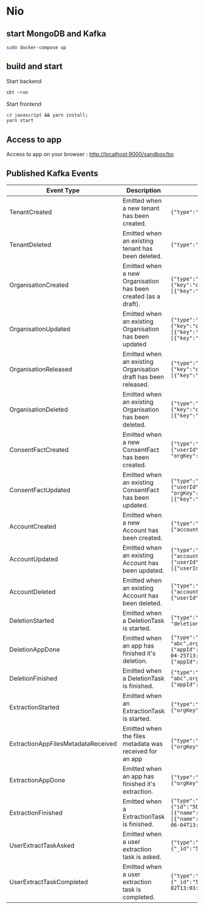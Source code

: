 # Nio


## start MongoDB and Kafka

```bash
sudo docker-compose up
```

## build and start

Start backend 

```bash
sbt ~run
```

Start frontend 

```bash
cd javascript && yarn install;
yarn start
```

## Access to app

Access to app on your browser : [http://localhost:9000/sandbox/bo](http://localhost:9000/sandbox/bo)


## Published Kafka Events

| Event Type           	               | Description                                                    	| Payload example                                                                                                                                                                              	|
|------------------------------------- |-------------------------------------------------------------------	|----------------------------------------------------------------------------------------------------------------------------------------------------------------------------------------------	|
| TenantCreated        	               | Emitted when a new tenant has been created.                        | ```{"type":"TenantCreated","author":"tenant-admin","date":"2018-04-11T12:27:34Z","id":984045289865216000,"payload":{"key":"newTenant","description":"a new tenant"}}```  |
| TenantDeleted        	               | Emitted when an existing tenant has been deleted.                  | ```{"type":"TenantDeleted","author":"tenant-admin","date":"2018-04-11T12:27:35Z","id":984045289865216004,"payload":{"key":"newTenant","description":"a new tenant"}}```  |
| OrganisationCreated  	               | Emitted when a new Organisation has been created (as a draft). 	| ```{"type":"OrganisationCreated","tenant":"prod","author":"admin@test.com","date":"2018-04-11T12:27:41Z","id":984045319233732614,"payload":{"key":"org1","label":"lbl1","version":{"status":"DRAFT","num":1,"latest":false},"groups":[{"key":"group1","label":"blalba","permissions":[{"key":"sms","label":"Please accept sms"}]}]}}```                                   	                    |
| OrganisationUpdated  	               | Emitted when an existing Organisation has been updated         	| ```{"type":"OrganisationUpdated","tenant":"prod","author":"admin@test.com","date":"2018-01-01T20:20:20Z","id":984045319233732615,"payload":{"key":"org1","label":"lbl2","version":{"status":"DRAFT","num":1,"latest":false},"groups":[{"key":"group1","label":"blalba","permissions":[{"key":"sms","label":"Please accept sms"}]}]}, "oldValue": {"key":"org1","label":"lbl1","version":{"status":"DRAFT","num":1,"latest":false},"groups":[{"key":"group1","label":"blalba","permissions":[{"key":"sms","label":"Please accept sms"}]}]}} ``` 	                            |
| OrganisationReleased 	               | Emitted when an existing Organisation draft has been released. 	| ```{"type":"OrganisationReleased","tenant":"prod","author":"admin@test.com","date":"2018-04-11T12:27:41Z","id":984045319397310471,"payload":{"key":"org1","label":"lbl2","version":{"status":"RELEASED","num":1,"latest":true},"groups":[{"key":"group1","label":"blalba","permissions":[{"key":"sms","label":"Please accept sms"}]}]}}```                                                               	|
| OrganisationDeleted  	               | Emitted when an existing Organisation has been deleted.       	    | ```{"type":"OrganisationDeleted","tenant":"prod","author":"admin@test.com","date":"2018-04-11T12:27:42Z","id":984045319233732615,"payload":{"key":"org1","label":"lbl2","version":{"status":"RELEASED","num":1,"latest":true},"groups":[{"key":"group1","label":"blalba","permissions":[{"key":"sms","label":"Please accept sms"}]}]}}```                                   	                    |
| ConsentFactCreated   	               | Emitted when a new ConsentFact has been created.               	| ```{"type":"ConsentFactCreated","tenant":"prod","author":"admin@test.com",date":"2018-04-11T12:27:43Z","id":984045319397310472,"payload":{"userId":"toto1","doneBy":{"userId":"bob","role":"admin"},"version":1,"groups":[{"key":"group1","label":"blabla","consents":[{"key":"sms","label":"Please accept sms","checked":true}]}], "orgKey":"org1" }```                                                         	|
| ConsentFactUpdated   	               | Emitted when an existing ConsentFact has been updated.         	| ```{"type":"ConsentFactUreated","tenant":"prod","author":"admin@test.com",date":"2018-04-11T12:27:44Z","id":984045319397310473,"payload":{"userId":"toto1","doneBy":{"userId":"bob","role":"admin"},"version":1,"groups":[{"key":"group1","label":"blabla","consents":[{"key":"sms","label":"Please accept sms","checked":true}]}], "orgKey":"org1" }, "oldValue":{"userId":"toto1","doneBy":{"userId":"bob","role":"admin"},"version":1,"groups":[{"key":"group1","label":"blabla","consents":[{"key":"sms","label":"Please accept sms","checked":true}]}], "orgKey":"org1" } ```                      	|
| AccountCreated   	                   | Emitted when a new Account has been created.         	            | ```{"type":"AccountCreated","tenant":"prod","author":"admin@test.com","account":"account1","date":"2018-04-25T13:22:54Z","id":989132643281928192,"payload":{"accountId":"account1","creationDate":"2018-04-25T13:22:45Z","organisationsUsers":[{"userId":"user1","orgKey":"org1"},{"userId":"user1","orgKey":"org2"}]}} ```                      	|
| AccountUpdated   	                   | Emitted when an existing Account has been updated.         	    | ```{"type":"AccountUpdated","tenant":"prod","author":"admin@test.com","account":"account1","date":"2018-04-25T13:22:54Z","id":989132644422778881,"payload":{"accountId":"account1","creationDate":"2018-04-25T13:22:45Z","organisationsUsers":[{"userId":"user1","orgKey":"org1"},{"userId":"user1","orgKey":"org2"},{"userId":"user1","orgKey":"org3"}]},"oldValue":{"accountId":"account1","creationDate":"2018-04-25T13:22:45Z","organisationsUsers":[{"userId":"user1","orgKey":"org1"},{"userId":"user1","orgKey":"org2"}]}} ```                      	|
| AccountDeleted   	                   | Emitted when an existing Account has been deleted.         	    | ```{"type":"AccountDeleted","tenant":"prod","author":"admin@test.com","account":"account1","date":"2018-04-25T13:22:54Z","id":989132645030952962,"payload":{"accountId":"account1","creationDate":"2018-04-25T13:22:45Z","organisationsUsers":[{"userId":"user1","orgKey":"org1"},{"userId":"user1","orgKey":"org2"},{"userId":"user1","orgKey":"org3"}]}} ```                      	|
| DeletionStarted                      | Emitted when a DeletionTask is started.                   	        | ```{"type":"DeletionStarted","tenant":"prod","date":"2018-04-25T13:22:54Z","id":989132645030952962,"payload":{"orgKey":"maif","userId":"toto","appId": "nestor1", "deletionTaskId":"delTaskMaif1"}]}} ```                      	|
| DeletionAppDone                      | Emitted when an app has finished it's deletion.             	    | ```{"type":"DeletionAppDone","tenant":"prod","date":"2018-04-25T13:22:54Z","id":989132645030952963,"payload":{"id": "abc",orgKey":"maif","userId":"toto","startedAt":"2018-04-25T13:22:54Z","appIds":["nestor1", "socialClub1"],"states":[{"appId":"nestor1","status":"Running"},{"appId":"socialClub1","Done"}],"status":"Running","lastUpdate":"2018-04-25T13:22:45Z"}]},"oldValue":{"id": "abc",orgKey":"maif","userId":"toto","startedAt":"2018-04-25T13:22:54Z","appIds":["nestor1", "socialClub1"],"states":[{"appId":"nestor1","status":"Running"},{"appId":"socialClub1","Running"}],"status":"Running","lastUpdate":"2018-04-25T13:22:45Z"}]}} ```                      	|
| DeletionFinished                     | Emitted when a DeletionTask is finished.                           | ```{"type":"DeletionFinished","tenant":"prod","date":"2018-04-25T13:22:54Z","id":989132645030952963,"payload":{"id": "abc",orgKey":"maif","userId":"toto","startedAt":"2018-04-25T13:22:54Z","appIds":["nestor1", "socialClub1"],"states":[{"appId":"nestor1","status":"Done"},{"appId":"socialClub1","Done"}],"status":"Done","lastUpdate":"2018-04-25T13:22:45Z"}]}} ```                      	|
| ExtractionStarted                    | Emitted when an ExtractionTask is started.                   	    | ```{"type":"ExtractionStarted","tenant":"sandbox","author":"test@test.com","date":"2018-06-04T13:05:13Z","id":1003623711494897664,"payload":{"orgKey":"orgTest1","userId":"toto","appId":"app1","extractionTaskId":"5b1539095f0000255472cdc4"}}```                      	|
| ExtractionAppFilesMetadataReceived   | Emitted when the files metadata was received for an app            | ```{"type":"ExtractionAppFilesMetadataReceived","tenant":"sandbox","author":"test@test.com","date":"2018-06-04T13:05:20Z","id":1003623739412185090,"payload":{"orgKey":"orgTest1","userId":"toto","appId":"app1","files":[{"name":"file_app1_5055686403064275342.json","contentType":"json","size":18}]}}```                      	|
| ExtractionAppDone                    | Emitted when an app has finished it's extraction.           	    | ```{"type":"ExtractionAppDone","tenant":"sandbox","author":"test@test.com","date":"2018-06-04T13:05:27Z","id":1003623770361954308,"payload":{"orgKey":"orgTest1","userId":"toto","appId":"app1"}}```                      	|
| ExtractionFinished                   | Emitted when a ExtractionTask is finished.                         | ```{"type":"ExtractionFinished","tenant":"sandbox","author":"test@test.com","date":"2018-06-04T13:05:31Z","id":1003623783485931526,"payload":{"id":"5b1539095f0000255472cdc4","orgKey":"orgTest1","userId":"toto","startedAt":"2018-06-04T13:05:13Z","appIds":["app1","app2"],"states":[{"appId":"app1","files":[{"name":"file_app1_5055686403064275342.json","contentType":"json","size":18}],"totalBytes":18,"status":"Done"},{"appId":"app2","files":[{"name":"file_app2_6706799341605546550.json","contentType":"json","size":18}],"totalBytes":18,"status":"Done"}],"status":"Done","progress":100,"lastUpdate":"2018-06-04T13:05:31Z","done":2}}```                      	|
| UserExtractTaskAsked                 | Emitted when a user extraction task is asked.                      | ```{"type":"UserExtractTaskAsked","tenant":"sandbox","author":"pa:admin@nio.io","metadata":{},"date":"2018-10-02T13:03:56Z","id":1047109931998642177,"payload":{"_id":"5bb36cbc1f000014fcc9cb6c","tenant":"sandbox","orgKey":"maif","userId":"user1","email":"admin@test.com","startedAt":"2018-10-02T13:03:56Z"}}```                      	|
| UserExtractTaskCompleted             | Emitted when a user extraction task is completed.                  | ```{"type":"UserExtractTaskCompleted","tenant":"sandbox","author":"apikey:nio-apikey","metadata":{},"date":"2018-10-02T13:04:48Z","id":1047110149804654594,"payload":{"_id":"5bb36cbc1f000014fcc9cb6c","tenant":"sandbox","orgKey":"maif","userId":"user1","email":"admin@test.com","startedAt":"2018-10-02T13:03:56Z","uploadStartedAt":"2018-10-02T13:04:47Z","endedAt":"2018-10-02T13:04:48Z"}}```                      	|
